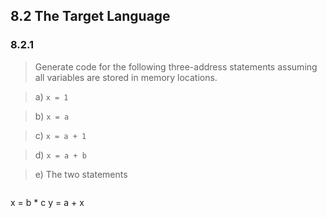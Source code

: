 ## 8.2 The Target Language

### 8.2.1

> Generate code for the following three-address statements assuming all variables are stored in memory locations.

> a) `x = 1`

> b) `x = a`

> c) `x = a + 1`

> d) `x = a + b`

> e) The two statements

> ```
x = b * c
y = a + x
```
